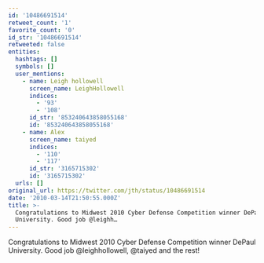 ```yaml
---
id: '10486691514'
retweet_count: '1'
favorite_count: '0'
id_str: '10486691514'
retweeted: false
entities:
  hashtags: []
  symbols: []
  user_mentions:
    - name: Leigh hollowell
      screen_name: LeighHollowell
      indices:
        - '93'
        - '108'
      id_str: '853240643858055168'
      id: '853240643858055168'
    - name: Alex
      screen_name: taiyed
      indices:
        - '110'
        - '117'
      id_str: '3165715302'
      id: '3165715302'
  urls: []
original_url: https://twitter.com/jth/status/10486691514
date: '2010-03-14T21:50:55.000Z'
title: >-
  Congratulations to Midwest 2010 Cyber Defense Competition winner DePaul
  University. Good job @leighh…
---
```


Congratulations to Midwest 2010 Cyber Defense Competition winner DePaul University. Good job @leighhollowell, @taiyed and the rest!